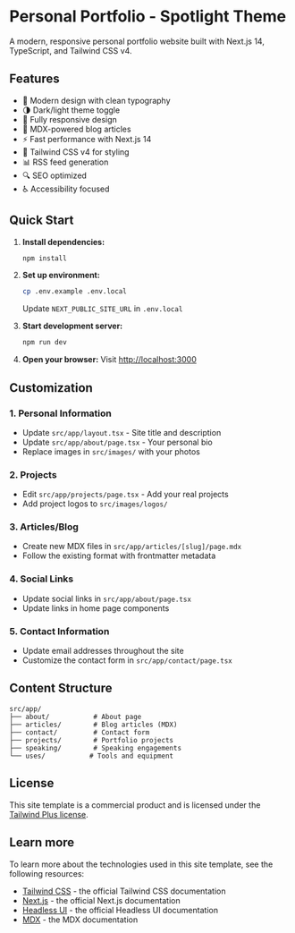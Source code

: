 # Personal Portfolio - Spotlight Theme

A modern, responsive personal portfolio website built with Next.js 14, TypeScript, and Tailwind CSS v4.

## Features

- 🌟 Modern design with clean typography
- 🌗 Dark/light theme toggle
- 📱 Fully responsive design
- 📝 MDX-powered blog articles
- ⚡ Fast performance with Next.js 14
- 🎨 Tailwind CSS v4 for styling
- 📊 RSS feed generation
- 🔍 SEO optimized
- ♿ Accessibility focused

## Quick Start

1. **Install dependencies:**
   ```bash
   npm install
   ```

2. **Set up environment:**
   ```bash
   cp .env.example .env.local
   ```
   Update `NEXT_PUBLIC_SITE_URL` in `.env.local`

3. **Start development server:**
   ```bash
   npm run dev
   ```

4. **Open your browser:**
   Visit [http://localhost:3000](http://localhost:3000)

## Customization

### 1. Personal Information
- Update `src/app/layout.tsx` - Site title and description
- Update `src/app/about/page.tsx` - Your personal bio
- Replace images in `src/images/` with your photos

### 2. Projects
- Edit `src/app/projects/page.tsx` - Add your real projects
- Add project logos to `src/images/logos/`

### 3. Articles/Blog
- Create new MDX files in `src/app/articles/[slug]/page.mdx`
- Follow the existing format with frontmatter metadata

### 4. Social Links
- Update social links in `src/app/about/page.tsx`
- Update links in home page components

### 5. Contact Information
- Update email addresses throughout the site
- Customize the contact form in `src/app/contact/page.tsx`

## Content Structure

```
src/app/
├── about/           # About page
├── articles/        # Blog articles (MDX)
├── contact/         # Contact form
├── projects/        # Portfolio projects
├── speaking/        # Speaking engagements
└── uses/           # Tools and equipment
```

## License

This site template is a commercial product and is licensed under the [Tailwind Plus license](https://tailwindcss.com/plus/license).

## Learn more

To learn more about the technologies used in this site template, see the following resources:

- [Tailwind CSS](https://tailwindcss.com/docs) - the official Tailwind CSS documentation
- [Next.js](https://nextjs.org/docs) - the official Next.js documentation
- [Headless UI](https://headlessui.dev) - the official Headless UI documentation
- [MDX](https://mdxjs.com) - the MDX documentation

